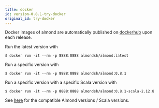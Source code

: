 ```yaml
---
title: docker
id: version-0.8.1-try-docker
original_id: try-docker
---
```


Docker images of almond are automatically published on
[dockerhub](https://hub.docker.com/r/almondsh/almond) upon each release.

Run the latest version with

```
$ docker run -it --rm -p 8888:8888 almondsh/almond:latest
```

Run a specific version with

```
$ docker run -it --rm -p 8888:8888 almondsh/almond:0.8.1
```

Run a specific version with a specific Scala version with

```
$ docker run -it --rm -p 8888:8888 almondsh/almond:0.8.1-scala-2.12.8
```

See [here](install-versions.md) for the compatible Almond versions / Scala
versions.
